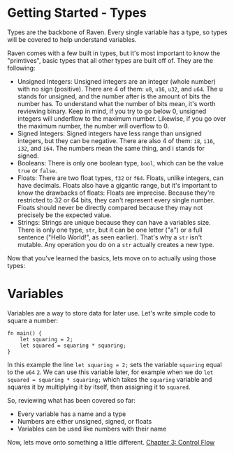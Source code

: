 # Getting Started - Types

Types are the backbone of Raven. Every single variable has a type, so types will be covered to help understand variables.

Raven comes with a few built in types, but it's most important to know the "primtives", basic types that all other types are built off of. 
They are the following:

- Unsigned Integers:
Unsigned integers are an integer (whole number) with no sign (positive). There are 4 of them: ``u8``, ``u16``, ``u32``, and ``u64``.
The u stands for unsigned, and the number after is the amount of bits the number has. To understand what the number of bits mean,
it's worth reviewing binary. Keep in mind, if you try to go below 0, unsigned integers will underflow to the maximum number.
Likewise, if you go over the maximum number, the number will overflow to 0.
- Signed Integers:
Signed integers have less range than unsigned integers, but they can be negative. There are also 4 of them: ``i8``, ``i16``, ``i32``, and ``i64``.
The numbers mean the same thing, and i stands for signed.
- Booleans:
There is only one boolean type, ``bool``, which can be the value ``true`` or ``false``.
- Floats:
There are two float types, ``f32`` or ``f64``. Floats, unlike integers, can have decimals. Floats also have a gigantic range,
but it's important to know the drawbacks of floats: Floats are imprecise. Because they're restricted to 32 or 64 bits, they can't
represent every single number. Floats should never be directly compared because they may not precisely be the expected value.
- Strings:
Strings are unique because they can have a variables size. There is only one type, ``str``, but it can be one letter ("a")
or a full sentence ("Hello World!", as seen earlier). That's why a ``str`` isn't mutable. Any operation you do on a ``str``
actually creates a new type.

Now that you've learned the basics, lets move on to actually using those types:

# Variables

Variables are a way to store data for later use. Let's write simple code to square a number:

```
fn main() {
    let squaring = 2;
    let squared = squaring * squaring;
}
```

In this example the line ``let squaring = 2;`` sets the variable ``squaring`` equal to the ``u64`` ``2``.
We can use this variable later, for example when we do ```let squared = squaring * squaring;``` which takes the ```squaring```
variable and squares it by multiplying it by itself, then assigning it to ``squared``.

So, reviewing what has been covered so far:
- Every variable has a name and a type
- Numbers are either unsigned, signed, or floats
- Variables can be used like numbers with their name

Now, lets move onto something a little different. [Chapter 3: Control Flow](3_control_flow.md)